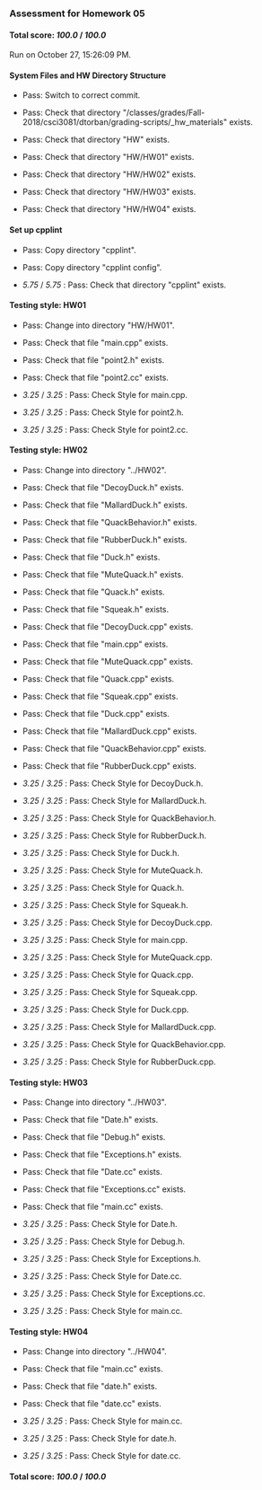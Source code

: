 ### Assessment for Homework 05

#### Total score: _100.0_ / _100.0_

Run on October 27, 15:26:09 PM.


#### System Files and HW Directory Structure

+ Pass: Switch to correct commit.



+ Pass: Check that directory "/classes/grades/Fall-2018/csci3081/dtorban/grading-scripts/_hw_materials" exists.

+ Pass: Check that directory "HW" exists.

+ Pass: Check that directory "HW/HW01" exists.

+ Pass: Check that directory "HW/HW02" exists.

+ Pass: Check that directory "HW/HW03" exists.

+ Pass: Check that directory "HW/HW04" exists.


#### Set up cpplint

+ Pass: Copy directory "cpplint".



+ Pass: Copy directory "cpplint config".



+  _5.75_ / _5.75_ : Pass: Check that directory "cpplint" exists.


#### Testing style: HW01

+ Pass: Change into directory "HW/HW01".

+ Pass: Check that file "main.cpp" exists.

+ Pass: Check that file "point2.h" exists.

+ Pass: Check that file "point2.cc" exists.

+  _3.25_ / _3.25_ : Pass: Check Style for main.cpp.



+  _3.25_ / _3.25_ : Pass: Check Style for point2.h.



+  _3.25_ / _3.25_ : Pass: Check Style for point2.cc.




#### Testing style: HW02

+ Pass: Change into directory "../HW02".

+ Pass: Check that file "DecoyDuck.h" exists.

+ Pass: Check that file "MallardDuck.h" exists.

+ Pass: Check that file "QuackBehavior.h" exists.

+ Pass: Check that file "RubberDuck.h" exists.

+ Pass: Check that file "Duck.h" exists.

+ Pass: Check that file "MuteQuack.h" exists.

+ Pass: Check that file "Quack.h" exists.

+ Pass: Check that file "Squeak.h" exists.

+ Pass: Check that file "DecoyDuck.cpp" exists.

+ Pass: Check that file "main.cpp" exists.

+ Pass: Check that file "MuteQuack.cpp" exists.

+ Pass: Check that file "Quack.cpp" exists.

+ Pass: Check that file "Squeak.cpp" exists.

+ Pass: Check that file "Duck.cpp" exists.

+ Pass: Check that file "MallardDuck.cpp" exists.

+ Pass: Check that file "QuackBehavior.cpp" exists.

+ Pass: Check that file "RubberDuck.cpp" exists.

+  _3.25_ / _3.25_ : Pass: Check Style for DecoyDuck.h.



+  _3.25_ / _3.25_ : Pass: Check Style for MallardDuck.h.



+  _3.25_ / _3.25_ : Pass: Check Style for QuackBehavior.h.



+  _3.25_ / _3.25_ : Pass: Check Style for RubberDuck.h.



+  _3.25_ / _3.25_ : Pass: Check Style for Duck.h.



+  _3.25_ / _3.25_ : Pass: Check Style for MuteQuack.h.



+  _3.25_ / _3.25_ : Pass: Check Style for Quack.h.



+  _3.25_ / _3.25_ : Pass: Check Style for Squeak.h.



+  _3.25_ / _3.25_ : Pass: Check Style for DecoyDuck.cpp.



+  _3.25_ / _3.25_ : Pass: Check Style for main.cpp.



+  _3.25_ / _3.25_ : Pass: Check Style for MuteQuack.cpp.



+  _3.25_ / _3.25_ : Pass: Check Style for Quack.cpp.



+  _3.25_ / _3.25_ : Pass: Check Style for Squeak.cpp.



+  _3.25_ / _3.25_ : Pass: Check Style for Duck.cpp.



+  _3.25_ / _3.25_ : Pass: Check Style for MallardDuck.cpp.



+  _3.25_ / _3.25_ : Pass: Check Style for QuackBehavior.cpp.



+  _3.25_ / _3.25_ : Pass: Check Style for RubberDuck.cpp.




#### Testing style: HW03

+ Pass: Change into directory "../HW03".

+ Pass: Check that file "Date.h" exists.

+ Pass: Check that file "Debug.h" exists.

+ Pass: Check that file "Exceptions.h" exists.

+ Pass: Check that file "Date.cc" exists.

+ Pass: Check that file "Exceptions.cc" exists.

+ Pass: Check that file "main.cc" exists.

+  _3.25_ / _3.25_ : Pass: Check Style for Date.h.



+  _3.25_ / _3.25_ : Pass: Check Style for Debug.h.



+  _3.25_ / _3.25_ : Pass: Check Style for Exceptions.h.



+  _3.25_ / _3.25_ : Pass: Check Style for Date.cc.



+  _3.25_ / _3.25_ : Pass: Check Style for Exceptions.cc.



+  _3.25_ / _3.25_ : Pass: Check Style for main.cc.




#### Testing style: HW04

+ Pass: Change into directory "../HW04".

+ Pass: Check that file "main.cc" exists.

+ Pass: Check that file "date.h" exists.

+ Pass: Check that file "date.cc" exists.

+  _3.25_ / _3.25_ : Pass: Check Style for main.cc.



+  _3.25_ / _3.25_ : Pass: Check Style for date.h.



+  _3.25_ / _3.25_ : Pass: Check Style for date.cc.



#### Total score: _100.0_ / _100.0_

